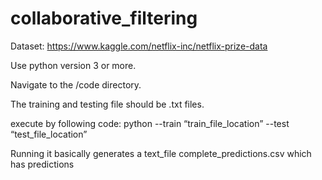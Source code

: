 # collaborative_filtering

Dataset: https://www.kaggle.com/netflix-inc/netflix-prize-data

Use python version 3 or more.

Navigate to the /code directory.

The training and testing file should be .txt files.

execute by following code: python --train “train_file_location” --test “test_file_location”

Running it basically generates a text_file complete_predictions.csv which has predictions

